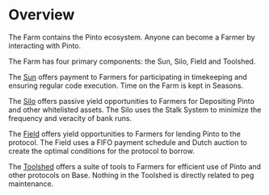 # Overview

The Farm contains the Pinto ecosystem. Anyone can become a Farmer by interacting with Pinto.

The Farm has four primary components: the Sun, Silo, Field and Toolshed.

The [Sun](sun.md) offers payment to Farmers for participating in timekeeping and ensuring regular code execution. Time on the Farm is kept in Seasons.

The [Silo](silo.md) offers passive yield opportunities to Farmers for Depositing Pinto and other whitelisted assets. The Silo uses the Stalk System to minimize the frequency and veracity of bank runs.

The [Field](field.md) offers yield opportunities to Farmers for lending Pinto to the protocol. The Field uses a FIFO payment schedule and Dutch auction to create the optimal conditions for the protocol to borrow.

The [Toolshed](toolshed/) offers a suite of tools to Farmers for efficient use of Pinto and other protocols on Base. Nothing in the Toolshed is directly related to peg maintenance.&#x20;
